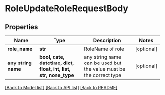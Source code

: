 # RoleUpdateRoleRequestBody


## Properties
Name | Type | Description | Notes
------------ | ------------- | ------------- | -------------
**role_name** | **str** | RoleName of role | [optional] 
**any string name** | **bool, date, datetime, dict, float, int, list, str, none_type** | any string name can be used but the value must be the correct type | [optional]

[[Back to Model list]](../README.md#documentation-for-models) [[Back to API list]](../README.md#documentation-for-api-endpoints) [[Back to README]](../README.md)


